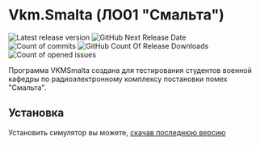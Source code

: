 # Vkm.Smalta (ЛО01 "Смальта")
![Latest release version](https://github-basic-badges.herokuapp.com/release/PicOLinO/VKMSmalta.svg)
![GitHub Next Release Date](https://img.shields.io/badge/next%20release-september-brightgreen.svg)  
![Count of commits](https://github-basic-badges.herokuapp.com/commits/PicOLinO/VKMSmalta.svg)
![GitHub Count Of Release Downloads](https://github-basic-badges.herokuapp.com/downloads/PicOLinO/VKMSmalta/total.svg?color=blue)
![Count of opened issues](https://github-basic-badges.herokuapp.com/issues/PicOLinO/VKMSmalta.svg)

Программа VKMSmalta создана для тестирования студентов военной кафедры по радиоэлектронному комплексу постановки помех "Смальта".

## Установка
Установить симулятор вы можете, [скачав последнюю версию](https://github.com/PicOLinO/VKMSmalta/releases)

